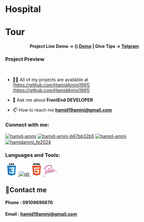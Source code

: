 # Hospital
# Tour

<h4 align="center">
  <span>Project Live Demo -> () </span>
  <a href="" target="_blank">Demo</a>
  |
  <span>Give Tips -> </span>
  <a href="" target="_blank">Telgram</a>
</h4>

### Project Preview




<br>




- 👨‍💻 All of my projects are available at [https://github.com/HamidAmini1991](https://github.com/HamidAmini1991)

- 💬 Ask me about **FrontEnd DEVELOPER**

- 📫 How to reach me **hamid19amini@gmail.com**

<h3 align="left">Connect with me:</h3>
<p align="left">
<a href="https://codepen.io/hamid-ammi" target="blank"><img align="center" src="https://raw.githubusercontent.com/rahuldkjain/github-profile-readme-generator/master/src/images/icons/Social/codepen.svg" alt="hamid-ammi" height="30" width="40" /></a>
<a href="https://linkedin.com/in/hamid-amini-b67bb32b5" target="blank"><img align="center" src="https://raw.githubusercontent.com/rahuldkjain/github-profile-readme-generator/master/src/images/icons/Social/linked-in-alt.svg" alt="hamid-amini-b67bb32b5" height="30" width="40" /></a>
<a href="https://stackoverflow.com/users/hamid-ammi" target="blank"><img align="center" src="https://raw.githubusercontent.com/rahuldkjain/github-profile-readme-generator/master/src/images/icons/Social/stack-overflow.svg" alt="hamid-ammi" height="30" width="40" /></a>
<a href="https://instagram.com/hamidamini_fe2024" target="blank"><img align="center" src="https://raw.githubusercontent.com/rahuldkjain/github-profile-readme-generator/master/src/images/icons/Social/instagram.svg" alt="hamidamini_fe2024" height="30" width="40" /></a>
</p>

<h3 align="left">Languages and Tools:</h3>
<p align="left"> <a href="https://www.w3schools.com/css/" target="_blank" rel="noreferrer"> <img src="https://raw.githubusercontent.com/devicons/devicon/master/icons/css3/css3-original-wordmark.svg" alt="css3" width="40" height="40"/> </a> <a href="https://git-scm.com/" target="_blank" rel="noreferrer"> <img src="https://www.vectorlogo.zone/logos/git-scm/git-scm-icon.svg" alt="git" width="40" height="40"/> </a> <a href="https://www.w3.org/html/" target="_blank" rel="noreferrer"> <img src="https://raw.githubusercontent.com/devicons/devicon/master/icons/html5/html5-original-wordmark.svg" alt="html5" width="40" height="40"/> </a> <a href="https://sass-lang.com" target="_blank" rel="noreferrer"> <img src="https://raw.githubusercontent.com/devicons/devicon/master/icons/sass/sass-original.svg" alt="sass" width="40" height="40"/> </a> </p>



## 🔰Contact me
#### Phone : 09109696676
#### Email : hamid19amini@gmail.com
